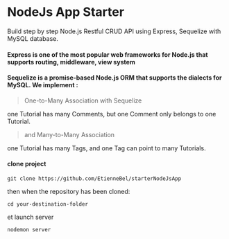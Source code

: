 # NodeJs App Starter
Build step by step Node.js Restful CRUD API using Express, Sequelize with MySQL database.
#### Express is one of the most popular web frameworks for Node.js that supports routing, middleware, view system
#### Sequelize is a promise-based Node.js ORM that supports the dialects for MySQL. We implement :
> One-to-Many Association with Sequelize

one Tutorial has many Comments, but one Comment only belongs to one Tutorial.

> and Many-to-Many Association 

one Tutorial has many Tags, and one Tag can point to many Tutorials.

#### clone project

`git clone https://github.com/EtienneBel/starterNodeJsApp`

then when the repository has been cloned:

`cd your-destination-folder`

et launch server

`nodemon server`
